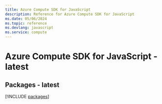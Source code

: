 ```yaml
---
title: Azure Compute SDK for JavaScript
description: Reference for Azure Compute SDK for JavaScript
ms.date: 05/06/2024
ms.topic: reference
ms.devlang: javascript
ms.service: compute
---
```

# Azure Compute SDK for JavaScript - latest
## Packages - latest
[!INCLUDE [packages](compute-index.md)]
